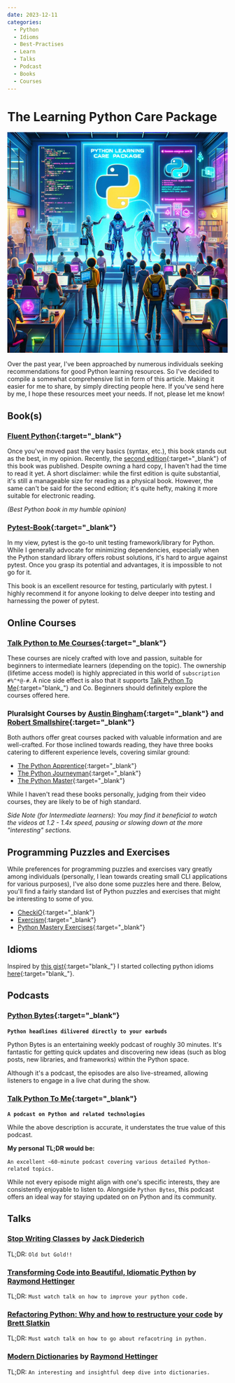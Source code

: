 ```yaml
---
date: 2023-12-11
categories:
  - Python
  - Idioms
  - Best-Practises
  - Learn
  - Talks
  - Podcast
  - Books
  - Courses
---
```


# The Learning Python Care Package

![p](../../../images/the-learning-python-care-package.png)

Over the past year, I've been approached by numerous individuals seeking recommendations for good Python learning resources.
So I've decided to compile a somewhat comprehensive list in form of this article. Making it easier for me to share, by simply directing people here.
If you've send here by me, I hope these resources meet your needs. If not, please let me know!


## Book(s)

### [Fluent Python](https://www.amazon.com/Fluent-Python-Concise-Effective-Programming/dp/1491946008){:target="_blank"}

Once you've moved past the very basics (syntax, etc.), this book stands out as the best, in my opinion.
Recently, the [second edition](https://www.oreilly.com/library/view/fluent-python-2nd/9781492056348/){:target="_blank"} of this book was published.
Despite owning a hard copy, I haven't had the time to read it yet. A short disclaimer: while the first edition is quite substantial, it's still a manageable size for reading as a physical book. However, the same can't be said for the second edition; it's quite hefty, making it more suitable for electronic reading.


*(Best Python book in my humble opinion)*

### [Pytest-Book](https://pythontest.com/pytest-book/){:target="_blank"}

In my view, pytest is the go-to unit testing framework/library for Python.
While I generally advocate for minimizing dependencies, especially when the Python standard library offers robust solutions,
it's hard to argue against pytest. Once you grasp its potential and advantages, it is impossible to not go for it.

This book is an excellent resource for testing, particularly with pytest. I highly recommend it for anyone looking to delve deeper into testing and harnessing the power of pytest.



## Online Courses

### [Talk Python to Me Courses](https://training.talkpython.fm/courses/all){:target="_blank"}

These courses are nicely crafted with love and passion, suitable for beginners to intermediate learners (depending on the topic).
The ownership (lifetime access model) is highly appreciated in this world of `subscription #%^*@-#`.
A nice side effect is also that it supports [Talk Python To Me](https://talkpython.fm){:target="blank_"} and Co.
Beginners should definitely explore the courses offered here.

### Pluralsight Courses by [Austin Bingham](https://www.pluralsight.com/authors/austin-bingham){:target="_blank"} and [Robert Smallshire](https://www.pluralsight.com/authors/robert-smallshire){:target="_blank"}

Both authors offer great courses packed with valuable information and are well-crafted. For those inclined towards reading, they have three books catering to different experience levels, covering similar ground:

- [The Python Apprentice](https://leanpub.com/python-apprentice){:target="_blank"}
- [The Python Journeyman](https://leanpub.com/python-journeyman){:target="_blank"}
- [The Python Master](https://leanpub.com/python-master){:target="_blank"}

While I haven't read these books personally, judging from their video courses, they are likely to be of high standard.

*Side Note (for Intermediate learners): You may find it beneficial to watch the videos at 1.2 - 1.4x speed, pausing or slowing down at the more "interesting" sections.*

## Programming Puzzles and Exercises

While preferences for programming puzzles and exercises vary greatly among individuals 
(personally, I lean towards creating small CLI applications for various purposes), I've also done some puzzles here and there.
Below, you'll find a fairly standard list of Python puzzles and exercises that might be interesting to some of you.

- [CheckiO](https://checkio.org/){:target="_blank"}
- [Exercism](https://exercism.org){:target="_blank"}
- [Python Mastery Exercises](https://github.com/dabeaz-course/python-mastery/blob/main/Exercises/index.md){:target="_blank"}


## Idioms

Inspired by [this gist](https://gist.github.com/0x4D31/f0b633548d8e0cfb66ee3bea6a0deff9){:target="blank_"} I started collecting
python idioms [here](https://exasol.github.io/python-styleguide/guides/idioms/idioms.html){:target="blank_"}.


## Podcasts

### [Python Bytes](https://pythonbytes.fm){:target="_blank"}

**`Python headlines dilivered directly to your earbuds`**

Python Bytes is an entertaining weekly podcast of roughly 30 minutes.
It's fantastic for getting quick updates and discovering new ideas (such as blog posts, new libraries, and frameworks) within the Python space.

Although it's a podcast, the episodes are also live-streamed, allowing listeners to engage in a live chat during the show.

### [Talk Python To Me](https://talkpython.fm){:target="_blank"}

**`A podcast on Python and related technologies`**

While the above description is accurate, it understates the true value of this podcast. 

**My personal TL;DR would be:** 

    An excellent ~60-minute podcast covering various detailed Python-related topics.

While not every episode might align with one's specific interests, they are consistently enjoyable to listen to.
Alongside `Python Bytes`, this podcast offers an ideal way for staying updated on on Python and its community.


## Talks

### [Stop Writing Classes](https://youtu.be/o9pEzgHorH0?si=efYB_vU5bW-yvKsV) by [Jack Diederich](https://github.com/jackdied)


TL;DR: `Old but Gold!!`

### [Transforming Code into Beautiful, Idiomatic Python](https://www.youtube.com/watch?v=OSGv2VnC0go) by [Raymond Hettinger](https://github.com/rhettinger)
TL;DR: `Must watch talk on how to improve your python code.`

### [Refactoring Python: Why and how to restructure your code](https://youtu.be/D_6ybDcU5gc?si=5f7nbKJVM19pnn-3) by [Brett Slatkin](https://github.com/bslatkin)
TL;DR: `Must watch talk on how to go about refacotring in python.`

### [Modern Dictionaries](https://youtu.be/p33CVV29OG8?si=iPNPWVqFx3mo5RtX) by [Raymond Hettinger](https://github.com/rhettinger)
TL;DR: `An interesting and insightful deep dive into dictionaries.`

